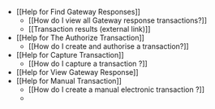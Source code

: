 - [[Help for Find Gateway Responses]]
	- [[How do I view all Gateway response transactions?]]
	- [[Transaction results (external link)]]
- [[Help for The Authorize Transaction]]
	- [[How do I create and authorise a transaction?]]
- [[Help for Capture Transaction]]
	- [[How do I capture a transaction ?]]
- [[Help for View Gateway Response]]
- [[Help for Manual Transaction]]
	- [[How do I create a manual electronic transaction ?]]
	-
